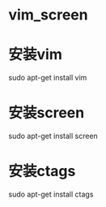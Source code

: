 # vim_screen
# 安装vim
sudo apt-get install vim
# 安装screen
sudo apt-get install screen
# 安装ctags
sudo apt-get install ctags
